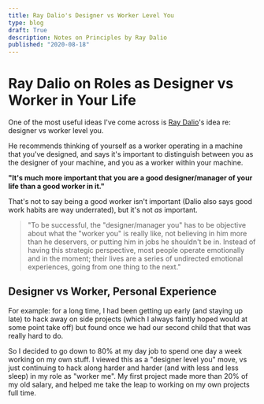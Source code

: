 ```yaml
---
title: Ray Dalio's Designer vs Worker Level You
type: blog
draft: True
description: Notes on Principles by Ray Dalio
published: "2020-08-18"
---
```


# Ray Dalio on Roles as Designer vs Worker in Your Life
One of the most useful ideas I've come across is [Ray
Dalio](books/principles)'s idea re: designer vs worker level you.

He recommends thinking of yourself as a worker operating in a machine that
you've designed, and says it's important to distinguish between you as the
designer of your machine, and you as a worker within your machine.

**"It's much more important that you are a good designer/manager of your life
than a good worker in it."**

That's not to say being a good worker isn't important (Dalio also says good
work habits are way underrated), but it's not *as* important.

> "To be successful, the "designer/manager you" has to be objective about what
  the "worker you" is really like, not believing in him more than he
  deservers, or putting him in jobs he shouldn't be in. Instead of having this
  strategic perspective, most people operate emotionally and in the moment;
  their lives are a series of undirected emotional experiences, going from one
  thing to the next."

## Designer vs Worker, Personal Experience
For example: for a long time, I had been getting up early (and staying up late)
to hack away on side projects (which I always faintly hoped would at some point
take off) but found once we had our second child that that was really hard to
do.

So I decided to go down to 80% at my day job to spend one day a week working on
my own stuff. I viewed this as a "designer level you" move, vs just continuing
to hack along harder and harder (and with less and less sleep) in my role as
"worker me". My first project made more than 20% of my old salary, and helped
me take the leap to working on my own projects full time.
